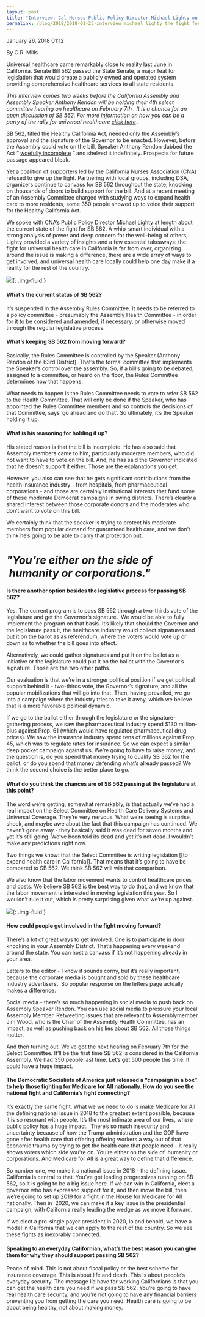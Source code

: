 ```yaml
---
layout: post
title: "Interview: Cal Nurses Public Policy Director Michael Lighty on the Fight for Universal Healthcare in California  - Democratic Socialists of America, Sacramento"
permalink: /blog/2018/2018-01-25-interview_michael_lighty_the_fight_for_universal_healthcare_in_california/
---
```

January 26, 2018 01:12

By C.R. Mills

Universal healthcare came remarkably close to reality last June in California. Senate Bill 562 passed the State Senate, a major feat for legislation that would create a publicly owned and operated system providing comprehensive healthcare services to all state residents.

*This interview comes two weeks before the California Assembly and Assembly Speaker Anthony Rendon will be holding their 4th select committee hearing on healthcare on February 7th . It is a chance for an open discussion of SB 562. For more information on how you can be a party of the rally for universal healthcare* [*click here*](https://actionnetwork.org/events/join-the-healthcare-for-all-rally-at-the-february-healthcare-hearing-in-sacramento?source=direct_link&) *.*

SB 562, titled the Healthy California Act, needed only the Assembly’s approval and the signature of the Governor to be enacted. However, before the Assembly could vote on the bill, Speaker Anthony Rendon dubbed the Act “ [woefully incomplete](http://beta.latimes.com/politics/la-pol-sac-single-payer-shelved-20170623-story.html) ” and shelved it indefinitely. Prospects for future passage appeared bleak.

Yet a coalition of supporters led by the California Nurses Association (CNA) refused to give up the fight. Partnering with local groups, including DSA, organizers continue to canvass for SB 562 throughout the state, knocking on thousands of doors to build support for the bill. And at a recent meeting of an Assembly Committee charged with studying ways to expand health care to more residents, some 350 people showed up to voice their support for the Healthy California Act.

We spoke with CNA’s Public Policy Director Michael Lighty at length about the current state of the fight for SB 562. A whip-smart individual with a strong analysis of power and deep concern for the well-being of others, Lighty provided a variety of insights and a few essential takeaways: the fight for universal health care in California is far from over, organizing around the issue is making a difference, there are a wide array of ways to get involved, and universal health care locally could help one day make it a reality for the rest of the country.

![](/assets/images/sacramentodsa_pages_186_attachments_original_1516928313_C46SDMhUEAIaQwz.jpg){: .img-fluid }

#### **What’s the current status of SB 562?**

It’s suspended in the Assembly Rules Committee. It needs to be referred to a policy committee - presumably the Assembly Health Committee - in order for it to be considered and amended, if necessary, or otherwise moved through the regular legislative process.

#### **What’s keeping SB 562 from moving forward?**

Basically, the Rules Committee is controlled by the Speaker (Anthony Rendon of the 63rd District). That’s the formal committee that implements the Speaker’s control over the assembly. So, if a bill’s going to be debated, assigned to a committee, or heard on the floor, the Rules Committee determines how that happens.

What needs to happen is the Rules Committee needs to vote to refer SB 562 to the Health Committee. That will only be done if the Speaker, who has appointed the Rules Committee members and so controls the decisions of that Committee, says ‘go ahead and do that’. So ultimately, it’s the Speaker holding it up.

#### **What is his reasoning for holding it up?**

His stated reason is that the bill is incomplete. He has also said that Assembly members came to him, particularly moderate members, who did not want to have to vote on the bill. And, he has said the Governor indicated that he doesn’t support it either. Those are the explanations you get.

However, you also can see that he gets significant contributions from the health insurance industry - from hospitals, from pharmaceutical corporations - and those are certainly institutional interests that fund some of these moderate Democrat campaigns in swing districts. There’s clearly a shared interest between those corporate donors and the moderates who don’t want to vote on this bill.

We certainly think that the speaker is trying to protect his moderate members from popular demand for guaranteed health care, and we don’t think he’s going to be able to carry that protection out.

# *"You’re either on the side of  humanity or corporations."*

#### **Is there another option besides the legislative process for passing SB 562?**

Yes. The current program is to pass SB 562 through a two-thirds vote of the legislature and get the Governor’s signature.  We would be able to fully implement the program on that basis. It’s likely that should the Governor and the legislature pass it, the healthcare industry would collect signatures and put it on the ballot as as referendum, where the voters would vote up or down as to whether the bill goes into effect.

Alternatively, we could gather signatures and put it on the ballot as a initiative or the legislature could put it on the ballot with the Governor’s signature. Those are the two other paths.

Our evaluation is that we’re in a stronger political position if we get political support behind it - two-thirds vote, the Governor’s signature, and all the popular mobilizations that will go into that. Then, having prevailed, we go into a campaign where the industry tries to take it away, which we believe that is a more favorable political dynamic.

If we go to the ballot either through the legislature or the signature-gathering process, we saw the pharmaceutical industry spend $130 million-plus against Prop. 61 (which would have regulated pharmaceutical drug prices). We saw the insurance industry spend tens of millions against Prop, 45, which was to regulate rates for insurance. So we can expect a similar deep pocket campaign against us. We’re going to have to raise money, and the question is, do you spend that money trying to qualify SB 562 for the ballot, or do you spend that money defending what’s already passed? We think the second choice is the better place to go.

#### **What do you think the chances are of SB 562 passing at the legislature at this point?**

The word we’re getting, somewhat remarkably, is that actually we’ve had a real impact on the Select Committee on Health Care Delivery Systems and Universal Coverage. They’re very nervous. What we’re seeing is surprise, shock, and maybe awe about the fact that this campaign has continued. We haven’t gone away - they basically said it was dead for seven months and yet it’s still going. We’ve been told its dead and yet it’s not dead. I wouldn’t make any predictions right now.

Two things we know: that the Select Committee is writing legislation [[to expand health care in California]]. That means that it’s going to have be compared to SB 562. We think SB 562 will win that comparison.

We also know that the labor movement wants to control healthcare prices and costs. We believe SB 562 is the best way to do that, and we know that the labor movement is interested in moving legislation this year. So I wouldn’t rule it out, which is pretty surprising given what we’re up against.

![](/assets/images/sacramentodsa_pages_186_attachments_original_1516928314_IMG_0886.JPG){: .img-fluid }

#### **How could people get involved in the fight moving forward?**

There’s a lot of great ways to get involved. One is to participate in door knocking in your Assembly District. That’s happening every weekend around the state. You can host a canvass if it’s not happening already in your area.

Letters to the editor - I know it sounds corny, but it’s really important, because the corporate media is bought and sold by these healthcare industry advertisers.  So popular response on the letters page actually makes a difference.

Social media - there’s so much happening in social media to push back on Assembly Speaker Rendon. You can use social media to pressure your local Assembly Member. Retweeting issues that are relevant to Assemblymember Jim Wood, who is the Chair of the Assembly Health Committee, has an impact, as well as pushing back on his lies about SB 562. All those things matter.

And then turning out. We’ve got the next hearing on February 7th for the Select Committee. It’ll be the first time SB 562 is considered in the California Assembly. We had 350 people last time. Let’s get 500 people this time. It could have a huge impact.

#### **The Democratic Socialists of America just released a “campaign in a box” to help those fighting for Medicare for All nationally. How do you see the national fight and California’s fight connecting?**

It’s exactly the same fight. What we we need to do is make Medicare for All the defining national issue in 2018 to the greatest extent possible, because it is so resonant with people. It’s the most intimate area of our lives, where public policy has a huge impact.  There’s so much insecurity and uncertainty because of how the Trump administration and the GOP have gone after health care that offering offering workers a way out of that economic trauma by trying to get the health care that people need - it really shows voters which side you're on. You’re either on the side of  humanity or corporations. And Medicare for All is a great way to define that difference.

So number one, we make it a national issue in 2018 - the defining issue. California is central to that. You’ve got leading progressives running on SB 562, so it is going to be a big issue here. If we can win in California, elect a governor who has expressed support for it, and then move the bill, then we’re going to set up 2019 for a fight in the House for Medicare for All nationally. Then in  2020, we can make it a key issue in the presidential campaign, with California really leading the wedge as we move it forward.

If we elect a pro-single payer president in 2020, lo and behold, we have a model in California that we can apply to the rest of the country. So we see these fights as inexorably connected.

#### **Speaking to an everyday Californian, what’s the best reason you can give them for why they should support passing SB 562?**

Peace of mind. This is not about fiscal policy or the best scheme for insurance coverage. This is about life and death. This is about people’s everyday security. The message I’d have for working Californians is that you can get the health care you need if we pass SB 562. You’re going to have real health care security, and you’re not going to have any financial barriers preventing you from getting the care you need. Health care is going to be about being healthy, not about making money.
